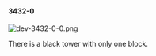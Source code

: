 #### 3432-0
![dev-3432-0-0.png](https://github.com/lil-lab/nlvr/raw/master/nlvr/dev/images/1/dev-3432-0-0.png "dev-3432-0-0.png")

There is a black tower with only one block.